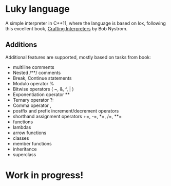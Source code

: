 # Luky language

A simple interpreter in C++11, where the language is based on  lox, 
following this excellent book, [Crafting Interpreters](http://craftinginterpreters.com/ "Crafting Interpreters") by Bob Nystrom. 

## Additions 
Additional features are supported, mostly based on tasks from book:

- multiline comments
- Nested /**/ comments
- Break, Continue statements
- Modulo operator % 
- Bitwise operators ( ~, &, ^, | )
- Exponentiation operator \*\* 
- Ternary operator ?:
- Comma operator ,
- postfix and prefix increment/decrement operators
- shorthand assignment operators +=, -=, *=, /=, **=
- functions
- lambdas
- arrow functions
- classes
- member functions
- inheritance
- superclass

# Work in progress!
